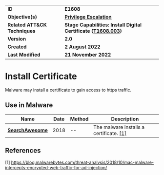 <table>
<tr>
<td><b>ID</b></td>
<td><b>E1608</b></td>
</tr>
<tr>
<td><b>Objective(s)</b></td>
<td><b><a href="../privilege-escalation">Privilege Escalation</a></b></td>
</tr>
<tr>
<td><b>Related ATT&CK Techniques</b></td>
<td><b>Stage Capabilities: Install Digital Certificate (<a href="https://attack.mitre.org/techniques/T1608/003/">T1608.003</a>)</b></td>
</tr>
<tr>
<td><b>Version</b></td>
<td><b>2.0</b></td>
</tr>
<tr>
<td><b>Created</b></td>
<td><b>2 August 2022</b></td>
</tr>
<tr>
<td><b>Last Modified</b></td>
<td><b>21 November 2022</b></td>
</tr>
</table>


# Install Certificate

Malware may install a certificate to gain access to https traffic. 

## Use in Malware

|Name|Date|Method|Description|
|---|---|---|---|
|[**SearchAwesome**](../xample-malware/searchawesome.md)|2018|--|The malware installs a certificate. [[1]](#1)|


## References

<a name="1">[1]</a> https://blog.malwarebytes.com/threat-analysis/2018/10/mac-malware-intercepts-encrypted-web-traffic-for-ad-injection/
